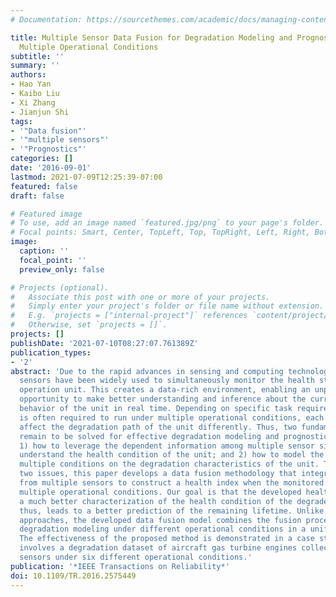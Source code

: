 ```yaml
---
# Documentation: https://sourcethemes.com/academic/docs/managing-content/

title: Multiple Sensor Data Fusion for Degradation Modeling and Prognostics under
  Multiple Operational Conditions
subtitle: ''
summary: ''
authors:
- Hao Yan
- Kaibo Liu
- Xi Zhang
- Jianjun Shi
tags:
- '"Data fusion"'
- '"multiple sensors"'
- '"Prognostics"'
categories: []
date: '2016-09-01'
lastmod: 2021-07-09T12:25:39-07:00
featured: false
draft: false

# Featured image
# To use, add an image named `featured.jpg/png` to your page's folder.
# Focal points: Smart, Center, TopLeft, Top, TopRight, Left, Right, BottomLeft, Bottom, BottomRight.
image:
  caption: ''
  focal_point: ''
  preview_only: false

# Projects (optional).
#   Associate this post with one or more of your projects.
#   Simply enter your project's folder or file name without extension.
#   E.g. `projects = ["internal-project"]` references `content/project/deep-learning/index.md`.
#   Otherwise, set `projects = []`.
projects: []
publishDate: '2021-07-10T08:27:07.761389Z'
publication_types:
- '2'
abstract: 'Due to the rapid advances in sensing and computing technology, multiple
  sensors have been widely used to simultaneously monitor the health status of an
  operation unit. This creates a data-rich environment, enabling an unprecedented
  opportunity to make better understanding and inference about the current and future
  behavior of the unit in real time. Depending on specific task requirements, a unit
  is often required to run under multiple operational conditions, each of which may
  affect the degradation path of the unit differently. Thus, two fundamental challenges
  remain to be solved for effective degradation modeling and prognostic analysis:
  1) how to leverage the dependent information among multiple sensor signals to better
  understand the health condition of the unit; and 2) how to model the effects of
  multiple conditions on the degradation characteristics of the unit. To address these
  two issues, this paper develops a data fusion methodology that integrates the information
  from multiple sensors to construct a health index when the monitored unit runs under
  multiple operational conditions. Our goal is that the developed health index provides
  a much better characterization of the health condition of the degraded unit, and,
  thus, leads to a better prediction of the remaining lifetime. Unlike other existing
  approaches, the developed data fusion model combines the fusion procedure and the
  degradation modeling under different operational conditions in a unified manner.
  The effectiveness of the proposed method is demonstrated in a case study, which
  involves a degradation dataset of aircraft gas turbine engines collected from 21
  sensors under six different operational conditions.'
publication: '*IEEE Transactions on Reliability*'
doi: 10.1109/TR.2016.2575449
---
```

